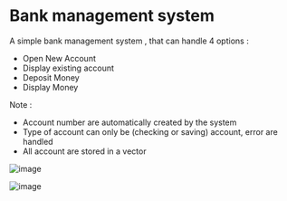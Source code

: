 # Bank management system

A simple bank management system , that can handle 4 options :
- Open New Account
- Display existing account
- Deposit Money 
- Display Money

Note :
- Account number are automatically created by the system
- Type of account can only be (checking or saving) account, error are handled
- All account are stored in a vector


![image](https://user-images.githubusercontent.com/96929412/189563957-9a14f09a-3669-411f-ba73-cfe725f0230c.png)

![image](https://user-images.githubusercontent.com/96929412/189564039-277d7634-340a-4842-aae6-5e7cc1c8f4f1.png)
